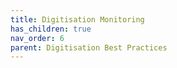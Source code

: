 ```yaml
---
title: Digitisation Monitoring
has_children: true
nav_order: 6
parent: Digitisation Best Practices
---
```


